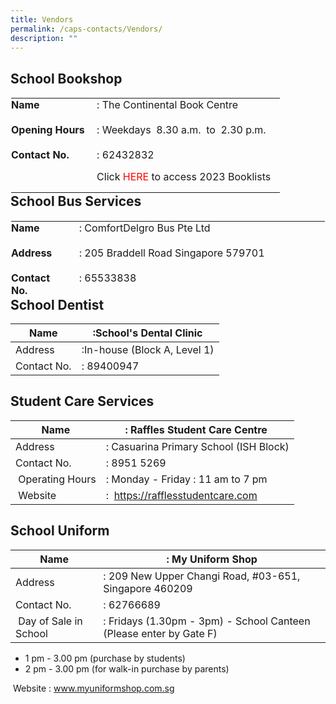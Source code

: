 ```yaml
---
title: Vendors
permalink: /caps-contacts/Vendors/
description: ""
---
```

School Bookshop
---------------

<table class="ives_tab_kosong ive_eobj_left" style="margin: 0px 10px 0px 0px; outline: 0px; padding: 0px; border-collapse: collapse; float: left; border: 1px solid transparent; table-layout: fixed;"><tbody style="margin: 0px; outline: 0px; padding: 0px;"><tr style="margin: 0px; outline: 0px; padding: 0px;"><td style="margin: 0px; outline: 0px; padding: 0px 15px 15px 0px; vertical-align: top;"><b style="margin: 0px; outline: 0px; padding: 0px;">Name<br style="margin: 0px; outline: 0px; padding: 0px;"></b><br style="margin: 0px; outline: 0px; padding: 0px;"><b style="margin: 0px; outline: 0px; padding: 0px;">Opening Hours<br style="margin: 0px; outline: 0px; padding: 0px;"></b><br style="margin: 0px; outline: 0px; padding: 0px;"><b style="margin: 0px; outline: 0px; padding: 0px;">Contact No.</b></td><td style="margin: 0px; outline: 0px; padding: 0px 15px 15px 0px; vertical-align: top;">&nbsp;: The Continental Book Centre<br style="margin: 0px; outline: 0px; padding: 0px;"><br style="margin: 0px; outline: 0px; padding: 0px;">&nbsp;: Weekdays&nbsp; 8.30 a.m.&nbsp; to&nbsp; 2.30 p.m.<br style="margin: 0px; outline: 0px; padding: 0px;"><br style="margin: 0px; outline: 0px; padding: 0px;">&nbsp;: 62432832<br style="margin: 0px; outline: 0px; padding: 0px;"></td></tr><tr style="margin: 0px; outline: 0px; padding: 0px;"><td style="margin: 0px; outline: 0px; padding: 0px 15px 15px 0px; vertical-align: top;">&nbsp;</td><td style="margin: 0px; outline: 0px; padding: 0px 15px 15px 0px; vertical-align: top;">&nbsp;Click<span>&nbsp;</span><a href="https://casuarinapri.moe.edu.sg/caps-connections/for-parents/caps-circulars" target="" style="margin: 0px; outline: 0px; padding: 0px; color: rgb(37, 32, 108); text-decoration: none;"><font color="#ff0000" style="margin: 0px; outline: 0px; padding: 0px;">HERE</font></a><span>&nbsp;</span>to access 2023 Booklists</td></tr></tbody></table>

School Bus Services
-------------------

  

<table class="ives_tab_kosong ive_eobj_left" style="margin: 0px 10px 0px 0px; outline: 0px; padding: 0px; border-collapse: collapse; float: left; border: 1px solid transparent; table-layout: fixed; height: 123px;"><tbody style="margin: 0px; outline: 0px; padding: 0px;"><tr style="margin: 0px; outline: 0px; padding: 0px;"><td style="margin: 0px; outline: 0px; padding: 0px 15px 15px 0px; vertical-align: top;"><b style="margin: 0px; outline: 0px; padding: 0px;">Name<br style="margin: 0px; outline: 0px; padding: 0px;"></b><br style="margin: 0px; outline: 0px; padding: 0px;"><b style="margin: 0px; outline: 0px; padding: 0px;">Address<br style="margin: 0px; outline: 0px; padding: 0px;"></b><br style="margin: 0px; outline: 0px; padding: 0px;"><b style="margin: 0px; outline: 0px; padding: 0px;">Contact No.</b></td><td style="margin: 0px; outline: 0px; padding: 0px 15px 15px 0px; vertical-align: top;">&nbsp;: ComfortDelgro Bus Pte Ltd<br style="margin: 0px; outline: 0px; padding: 0px;"><br style="margin: 0px; outline: 0px; padding: 0px;">&nbsp;: 205 Braddell Road Singapore 579701<br style="margin: 0px; outline: 0px; padding: 0px;"><br style="margin: 0px; outline: 0px; padding: 0px;">&nbsp;: 65533838<span style="margin: 0px; outline: 0px; padding: 0px;">&nbsp;&nbsp; &nbsp;</span><span style="margin: 0px; outline: 0px; padding: 0px;">&nbsp;&nbsp; &nbsp;</span><span style="margin: 0px; outline: 0px; padding: 0px;">&nbsp;&nbsp; &nbsp;</span><span style="margin: 0px; outline: 0px; padding: 0px;">&nbsp;&nbsp; &nbsp;</span><span style="margin: 0px; outline: 0px; padding: 0px;">&nbsp;&nbsp; &nbsp;</span><span style="margin: 0px; outline: 0px; padding: 0px;">&nbsp;&nbsp; &nbsp;</span><span style="margin: 0px; outline: 0px; padding: 0px;">&nbsp;&nbsp; &nbsp;</span><span style="margin: 0px; outline: 0px; padding: 0px;">&nbsp;&nbsp; &nbsp;</span><span style="margin: 0px; outline: 0px; padding: 0px;">&nbsp;&nbsp; &nbsp;</span><span style="margin: 0px; outline: 0px; padding: 0px;">&nbsp;&nbsp; &nbsp;</span><span style="margin: 0px; outline: 0px; padding: 0px;">&nbsp;&nbsp; &nbsp;</span><span style="margin: 0px; outline: 0px; padding: 0px;">&nbsp;&nbsp; &nbsp;</span><span style="margin: 0px; outline: 0px; padding: 0px;">&nbsp;&nbsp; &nbsp;</span><span style="margin: 0px; outline: 0px; padding: 0px;">&nbsp;&nbsp; &nbsp;</span><span style="margin: 0px; outline: 0px; padding: 0px;">&nbsp;&nbsp; &nbsp;</span><span style="margin: 0px; outline: 0px; padding: 0px;">&nbsp;&nbsp; &nbsp;</span><span style="margin: 0px; outline: 0px; padding: 0px;">&nbsp;&nbsp; &nbsp;</span><span style="margin: 0px; outline: 0px; padding: 0px;">&nbsp;&nbsp;</span>&nbsp;</td></tr><tr style="margin: 0px; outline: 0px; padding: 0px;"><td style="margin: 0px; outline: 0px; padding: 0px 15px 15px 0px; vertical-align: top;">&nbsp;<b style="margin: 0px; outline: 0px; padding: 0px;">Email</b></td><td style="margin: 0px; outline: 0px; padding: 0px 15px 15px 0px; vertical-align: top;">&nbsp;:<font color="#cc0000" style="margin: 0px; outline: 0px; padding: 0px;">&nbsp;<a href="https://casuarinapri.moe.edu.sg/qql/slot/u725/2021/Master%20Sch%20Registration%20Form-2022%20dd22092021LH%20CS%20Full%20set.pdf" target="" style="margin: 0px; outline: 0px; padding: 0px; color: rgb(37, 32, 108); text-decoration: none;"><font color="#cc0000" style="margin: 0px; outline: 0px; padding: 0px;">school@comfortdelgro.com.sg</font></a><br style="margin: 0px; outline: 0px; padding: 0px;">&nbsp; &nbsp; School Bus Price List</font></td></tr></tbody></table>

School Dentist
--------------

| Name | :School's Dental Clinic |
| --- | --- |
| Address | :In-house (Block A, Level 1) |
| Contact No. | : 89400947 |

Student Care Services
---------------------

| Name | : Raffles Student Care Centre  |
| --- | --- |
| Address | : Casuarina Primary School (ISH Block) |
| Contact No. | : 8951 5269 |
|  Operating Hours | : Monday - Friday : 11 am to 7 pm  |
|  Website | :  https://rafflesstudentcare.com |

School Uniform
--------------

| Name | : My Uniform Shop |
| --- | --- |
| Address | : 209 New Upper Changi Road, #03-651, Singapore 460209 |
| Contact No.  | : 62766689 |
|  Day of Sale in School | : Fridays (1.30pm - 3pm) - School Canteen (Please enter by Gate F)  
*   1 pm - 3.00 pm (purchase by students)
*   2 pm - 3.00 pm (for walk-in purchase by parents)

   Website  : www.myuniformshop.com.sg